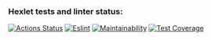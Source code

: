 ### Hexlet tests and linter status:
[![Actions Status](https://github.com/sergeynagorny/frontend-project-lvl2/workflows/hexlet-check/badge.svg)](https://github.com/sergeynagorny/frontend-project-lvl2/actions)
[![Eslint](https://github.com/sergeynagorny/frontend-project-lvl2/actions/workflows/github-actions.yml/badge.svg)](https://github.com/sergeynagorny/frontend-project-lvl2/actions)
[![Maintainability](https://api.codeclimate.com/v1/badges/e06d39188eb8d66ecb6c/maintainability)](https://codeclimate.com/github/sergeynagorny/frontend-project-lvl2/maintainability)
[![Test Coverage](https://api.codeclimate.com/v1/badges/e06d39188eb8d66ecb6c/test_coverage)](https://codeclimate.com/github/sergeynagorny/frontend-project-lvl2/test_coverage)
